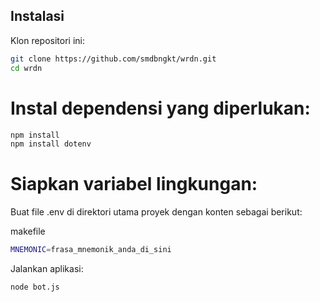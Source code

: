 ## Instalasi

Klon repositori ini:

``` bash
git clone https://github.com/smdbngkt/wrdn.git
cd wrdn
```

# Instal dependensi yang diperlukan:

``` bash
npm install
npm install dotenv
```

# Siapkan variabel lingkungan:

Buat file .env di direktori utama proyek dengan konten sebagai berikut:

makefile
``` bash
MNEMONIC=frasa_mnemonik_anda_di_sini
```

Jalankan aplikasi:

``` bash
node bot.js
```
